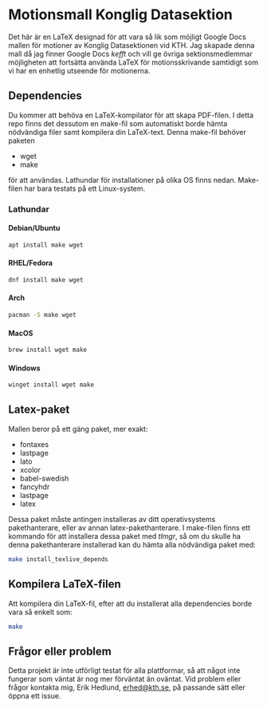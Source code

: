 # Motionsmall Konglig Datasektion

Det här är en LaTeX designad för att vara så lik som möjligt Google Docs mallen för motioner av Konglig Datasektionen vid KTH.
Jag skapade denna mall då jag finner Google Docs *kefft* och vill ge övriga sektionsmedlemmar möjligheten att fortsätta
använda LaTeX för motionsskrivande samtidigt som vi har en enhetlig utseende för motionerna.

## Dependencies

Du kommer att behöva en LaTeX-kompilator för att skapa PDF-filen. I detta repo finns det dessutom
en make-fil som automatiskt borde hämta nödvändiga filer samt kompilera din LaTeX-text. Denna make-fil
behöver paketen

- wget
- make

för att användas. Lathundar för installationer på olika OS finns nedan. Make-filen har bara testats
på ett Linux-system.


### Lathundar

#### Debian/Ubuntu

```sh
apt install make wget
```

#### RHEL/Fedora

```sh
dnf install make wget
```

#### Arch

```sh
pacman -S make wget
```

#### MacOS

```sh
brew install wget make
```

#### Windows

```sh
winget install wget make
```

## Latex-paket

Mallen beror på ett gäng paket, mer exakt:

- fontaxes
- lastpage
- lato
- xcolor
- babel-swedish
- fancyhdr
- lastpage
- latex

Dessa paket måste antingen installeras av ditt operativsystems pakethanterare, eller av annan
latex-pakethanterare. I make-filen finns ett kommando för att installera dessa paket med
*tlmgr*, så om du skulle ha denna pakethanterare installerad kan du hämta alla nödvändiga paket med:

```sh
make install_texlive_depends
```

## Kompilera LaTeX-filen

Att kompilera din LaTeX-fil, efter att du installerat alla dependencies borde vara så enkelt som:

```sh
make
```

## Frågor eller problem

Detta projekt är inte utförligt testat för alla plattformar, så att något inte fungerar som väntat
är nog mer förväntat än oväntat. Vid problem eller frågor kontakta mig, Erik Hedlund, erhed@kth.se,
på passande sätt eller öppna ett issue.
